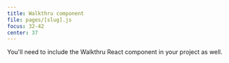 ```yaml
---
title: Walkthru component
file: pages/[slug].js
focus: 32-42
center: 37
---
```


You'll need to include the Walkthru React component in your project as well.
